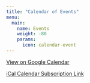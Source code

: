 ```yaml
---
title: "Calendar of Events"
menu:
  main:
    name: Events
    weight: -80
    params:
      icon: calendar-event
---
```

<style>
  .article-time {
    display: none;
  }

  h2.fc-toolbar-title {
    border-left: 0;
    margin: 0;
    padding: 0;
  }

  a.fc-list-day-text {
    color: #000;
    font-weight: bold;
    font-size: 120%;
  }

  .fc .fc-list-event:hover td {
    background-color: rgba(55, 136, 216, 0.5);
  }

  dialog[open] {
    opacity: 1;
    transform: scaleY(1);
  }

  dialog {
    opacity: 0;
    transform: scaleY(0);
    transition:
      opacity 0.3s ease-out,
      transform 0.3s ease-out,
      overlay 0.3s ease-out allow-discrete,
      display 0.3s ease-out allow-discrete;
    /* Equivalent to
    transition: all 0.7s allow-discrete; */
    background: var(--body-background);
    color: var(--card-text-color-main);
    width: 80%;
    max-width: 500px;
    height: 320px;
    max-height: 90%;
  }

  /*   Before-open state  */
  /* Needs to be after the previous dialog[open] rule to take effect,
      as the specificity is the same */
  @starting-style {
    dialog[open] {
      opacity: 0;
      transform: scaleY(0);
    }
  }

  /* Transition the :backdrop when the dialog modal is promoted to the top layer */
  dialog::backdrop {
    background-color: rgb(0 0 0 / 0);
    transition:
      display 0.3s allow-discrete,
      overlay 0.3s allow-discrete,
      background-color 0.3s;
    /* Equivalent to
    transition: all 0.7s allow-discrete; */
  }

  dialog[open]::backdrop {
    background-color: rgb(0 0 0 / 0.50);
  }

  /* This starting-style rule cannot be nested inside the above selector
  because the nesting selector cannot represent pseudo-elements. */

  @starting-style {
    dialog[open]::backdrop {
      background-color: rgb(0 0 0 / 0);
    }
  }
</style>

<div id="calendar-js"></div>
<script src='/cal.js'></script>

<div class="article-category">

[View on Google Calendar](https://calendar.google.com/calendar/embed?src=62da059a43acfa2924e50e6aaa43e3aed3728f7eda51af7d7a43f0313404e09c%40group.calendar.google.com&amp;ctz=America%2FChicago)

[iCal Calendar Subscription Link](webcal://calendar.google.com/calendar/ical/62da059a43acfa2924e50e6aaa43e3aed3728f7eda51af7d7a43f0313404e09c%40group.calendar.google.com/public/basic.ics)

</div>

<dialog id="dialog" class="main-article">
  <div class="article-category" style="float: right; display: block">
    <a href="javascript:void(0);" onclick="document.querySelector('#dialog').close();" style="font-weight: bold; border-radius: 30px; font-size: 12px;">X</a>
  </div>
  <h3>Narf</h3>
  <hr style="margin: 0; width: 100%;">
  <section class="article-content">
    <p>content</p>
  </section>
</dialog

